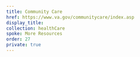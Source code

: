 ```yaml
---
title: Community Care
href: https://www.va.gov/communitycare/index.asp 
display_title:
collection: healthCare
spoke: More Resources
order: 27
private: true
---
```

